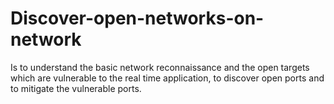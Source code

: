 # Discover-open-networks-on-network
Is to understand the basic network reconnaissance and the open targets which are vulnerable to the real time application, to discover open ports and to mitigate the vulnerable ports.
